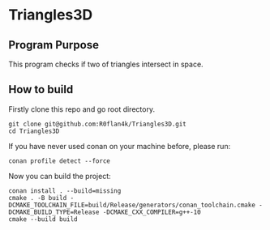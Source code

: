 # Triangles3D

## Program Purpose

This program checks if two of triangles intersect in space.

## How to build

Firstly clone this repo and go root directory.
```
git clone git@github.com:R0flan4k/Triangles3D.git
cd Triangles3D
```

If you have never used conan on your machine before, please run:
```
conan profile detect --force
```

Now you can build the project:
```
conan install . --build=missing  
cmake . -B build -DCMAKE_TOOLCHAIN_FILE=build/Release/generators/conan_toolchain.cmake -DCMAKE_BUILD_TYPE=Release -DCMAKE_CXX_COMPILER=g++-10
cmake --build build
```
